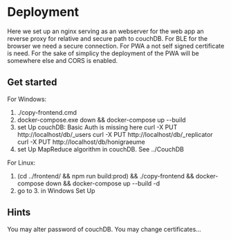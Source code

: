 # Deployment
Here we set up an nginx serving as an webserver for the web app an reverse proxy for relative and secure path to couchDB.
For BLE for the browser we need a secure connection.
For PWA a not self signed certificate is need. For the sake of simplicy the deployment of the PWA will be somewhere else and CORS is enabled.




## Get started
For Windows:
1. ./copy-frontend.cmd
2. docker-compose.exe down && docker-compose up --build
3. set Up couchDB: Basic Auth is missing here
    curl -X PUT http://localhost/db/_users
    curl -X PUT http://localhost/db/_replicator
    curl -X PUT http://localhost/db/honigraeume
4. set Up MapReduce algorithm in couchDB. See ../CouchDB

For Linux:
1. (cd ../frontend/ && npm run build:prod) && ./copy-frontend && docker-compose down && docker-compose up --build -d
2. go to 3. in Windows Set Up
    
## Hints
You may alter password of couchDB.
You may change certificates...

